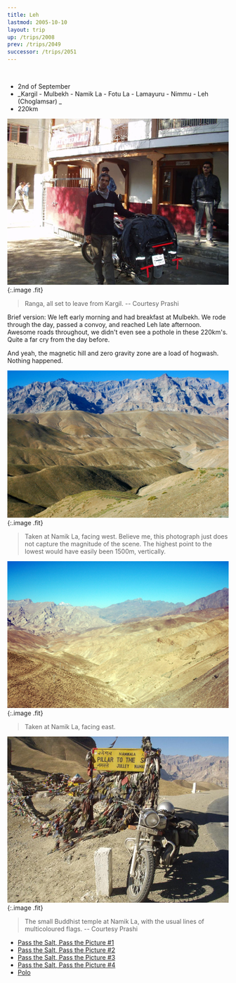 ```yaml
---
title: Leh
lastmod: 2005-10-10
layout: trip
up: /trips/2008
prev: /trips/2049
successor: /trips/2051
---
```


&nbsp;

- 2nd of September
- _Kargil - Mulbekh - Namik La - Fotu La - Lamayuru - Nimmu               - Leh (Choglamsar) _
- 220km


![P2010097.JPG](/images/photos/P2010097.JPG 'P2010097.JPG'){:.image .fit}

>  Ranga, all set to leave from Kargil. -- Courtesy             Prashi 

Brief version: We left early morning and had breakfast at             Mulbekh. We rode through the day, passed a convoy, and reached             Leh late afternoon. Awesome roads throughout, we didn't even see             a pothole in these 220km's. Quite a far cry from the day before.

And yeah, the magnetic hill and zero gravity zone are a load             of hogwash. Nothing happened.

![DSC_0278.JPG](/images/photos/DSC_0278.JPG 'DSC_0278.JPG'){:.image .fit}

>  Taken at Namik La, facing west. Believe me, this             photograph just does not capture the magnitude of the scene. The             highest point to the lowest would have easily been 1500m,             vertically. 

![DSC_0279.JPG](/images/photos/DSC_0279.JPG 'DSC_0279.JPG'){:.image .fit}

>  Taken at Namik La, facing east. 

![P2010109.JPG](/images/photos/P2010109.JPG 'P2010109.JPG'){:.image .fit}

>  The small Buddhist temple at Namik La, with the             usual lines of multicoloured flags. -- Courtesy Prashi 


* [Pass the Salt, Pass the Picture #1](/trips/2051/)
* [Pass the Salt, Pass the Picture #2](/trips/2052/)
* [Pass the Salt, Pass the Picture #3](/trips/2053/)
* [Pass the Salt, Pass the Picture #4](/trips/2054/)
* [Polo](/trips/2055/)
